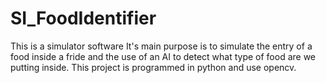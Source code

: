 # SI_FoodIdentifier
This is a simulator software
It's main purpose is to simulate the entry of a food inside a fride and the use of an AI to detect what type of food are we putting inside.
This project is programmed in python and use opencv.
